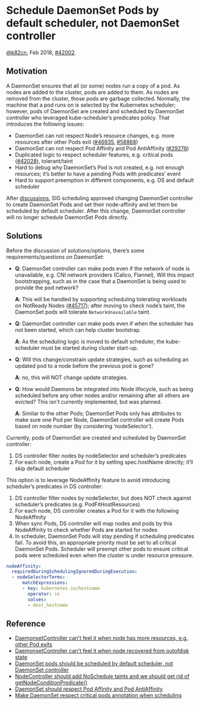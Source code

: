# Schedule DaemonSet Pods by default scheduler, not DaemonSet controller

[@k82cn](http://github.com/k82cn), Feb 2018, [#42002](https://github.com/kubernetes/kubernetes/issues/42002).

## Motivation

A DaemonSet ensures that all (or some) nodes run a copy of a pod. As nodes are added to the cluster, pods are added to them. As nodes are removed from the cluster, those pods are garbage collected. Normally, the machine that a pod runs on is selected by the Kubernetes scheduler; however, pods of DaemonSet are created and scheduled by DaemonSet controller who leveraged kube-scheduler’s predicates policy. That introduces the following issues:

* DaemonSet can not respect Node’s resource changes, e.g. more resources after other Pods exit ([#46935](https://github.com/kubernetes/kubernetes/issues/46935), [#58868](https://github.com/kubernetes/kubernetes/issues/58868))
* DaemonSet can not respect Pod Affinity and Pod AntiAffinity ([#29276](https://github.com/kubernetes/kubernetes/issues/29276))
* Duplicated logic to respect scheduler features, e.g. critical pods ([#42028](https://github.com/kubernetes/kubernetes/issues/42028)),  tolerant/taint
* Hard to debug why DaemonSet’s Pod is not created, e.g. not enough resources; it’s better to have a pending Pods with predicates’ event
* Hard to support preemption in different components, e.g. DS and default scheduler

After [discussions](https://docs.google.com/document/d/1v7hsusMaeImQrOagktQb40ePbK6Jxp1hzgFB9OZa_ew/edit#), SIG scheduling approved changing DaemonSet controller to create DaemonSet Pods and set their node-affinity and let them be scheduled by default scheduler. After this change, DaemonSet controller will no longer schedule DaemonSet Pods directly.

## Solutions

Before the discussion of solutions/options, there’s some requirements/questions on DaemonSet:

* **Q**: DaemonSet controller can make pods even if the network of node is unavailable, e.g. CNI network providers (Calico, Flannel),
Will this impact bootstrapping, such as in the case that a DaemonSet is being used to provide the pod network?

  **A**: This will be handled by supporting scheduling tolerating workloads on NotReady Nodes ([#45717](https://github.com/kubernetes/kubernetes/issues/45717)); after moving to check node’s taint, the DaemonSet pods will tolerate `NetworkUnavailable` taint. 

* **Q**: DaemonSet controller can make pods even if when the scheduler has not been started, which can help cluster bootstrap.

  **A**: As the scheduling logic is moved to default scheduler, the kube-scheduler must be started during cluster start-up.

* **Q**: Will this change/constrain update strategies, such as scheduling an updated pod to a node before the previous pod is gone?

  **A**: no, this will NOT change update strategies.

* **Q**: How would Daemons be integrated into Node lifecycle, such as being scheduled before any other nodes and/or remaining after all others are evicted? This isn't currently implemented, but was planned.

  **A**:  Similar to the other Pods; DaemonSet Pods only has attributes to make sure one Pod per Node, DaemonSet controller will create Pods based on node number (by considering ‘nodeSelector’).


Currently, pods of DaemonSet are created and scheduled by DaemonSet controller:

1. DS controller filter nodes by nodeSelector and scheduler’s predicates
2. For each node, create a Pod for it by setting spec.hostName directly; it’ll skip default scheduler

This option is to leverage NodeAffinity feature to avoid introducing scheduler’s predicates in DS controller:

1. DS controller filter nodes by nodeSelector, but does NOT check against scheduler’s predicates (e.g. PodFitHostResources)
2. For each node, DS controller creates a Pod for it with the following NodeAffinity
3. When sync Pods, DS controller will map nodes and pods by this NodeAffinity to check whether Pods are started for nodes
4. In scheduler, DaemonSet Pods will stay pending if scheduling predicates fail. To avoid this, an appropriate priority must
 be set to all critical DaemonSet Pods. Scheduler will preempt other pods to ensure critical pods were scheduled even when
 the cluster is under resource pressure.

```yaml
nodeAffinity:
  requiredDuringSchedulingIgnoredDuringExecution:
  - nodeSelectorTerms:
      matchExpressions:
      - key: kubernetes.io/hostname
        operator: in
        values:
        - dest_hostname
```

## Reference

* [DaemonsetController can't feel it when node has more resources, e.g. other Pod exits](https://github.com/kubernetes/kubernetes/issues/46935)
* [DaemonsetController can't feel it when node recovered from outofdisk state](https://github.com/kubernetes/kubernetes/issues/45628)
* [DaemonSet pods should be scheduled by default scheduler, not DaemonSet controller](https://github.com/kubernetes/kubernetes/issues/42002)
* [NodeController should add NoSchedule taints and we should get rid of getNodeConditionPredicate()](https://github.com/kubernetes/kubernetes/issues/42001)
* [DaemonSet should respect Pod Affinity and Pod AntiAffinity](https://github.com/kubernetes/kubernetes/issues/29276)
* [Make DaemonSet respect critical pods annotation when scheduling](https://github.com/kubernetes/kubernetes/pull/42028)
